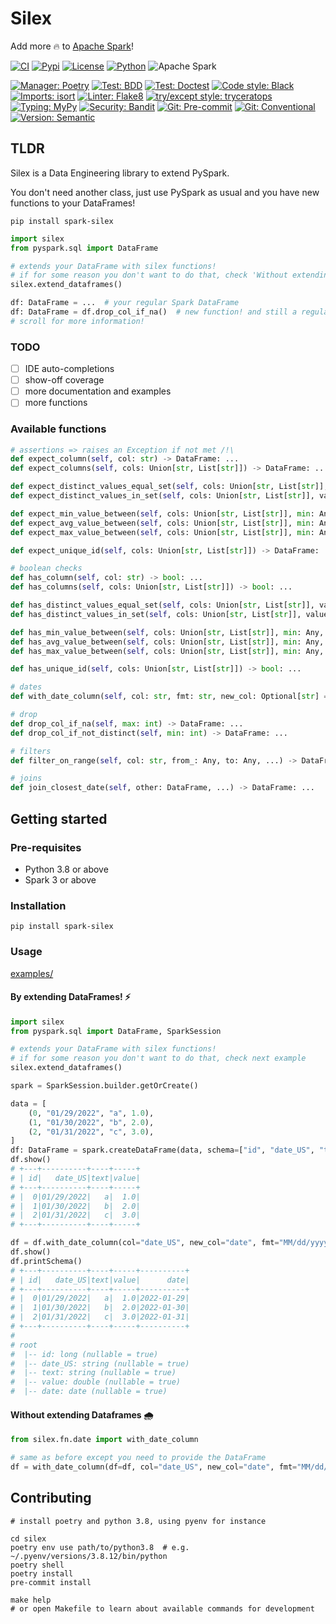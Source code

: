 # Silex

Add more 🔥 to [Apache Spark](https://spark.apache.org/)!

[![CI](https://img.shields.io/github/workflow/status/rickci/silex/CI?style=flat-square)](https://github.com/RickCi/silex/actions)
[![Pypi](https://img.shields.io/pypi/v/spark-silex?style=flat-square)](https://pypi.org/project/spark-silex/)
[![License](https://img.shields.io/github/license/RickCi/silex?style=flat-square)](https://github.com/RickCi/silex/blob/main/LICENSE)
[![Python](https://img.shields.io/badge/Python_3.8|3.9|3.10-Python?style=flat-square&logo=Python)](https://www.python.org/downloads/release/python-380/)
![Apache Spark](https://img.shields.io/static/v1?style=flat-square&message=Apache+Spark+%20+3&color=E25A1C&logo=Apache+Spark&logoColor=FFFFFF&label=)

[![Manager: Poetry](https://img.shields.io/badge/Manager-Poetry-blue?style=flat-square)](https://python-poetry.org/)
[![Test: BDD](https://img.shields.io/badge/Test-BDD-critical?style=flat-square)](https://github.com/behave/behave)
[![Test: Doctest](https://img.shields.io/badge/Test-Doctest-success?style=flat-square)](https://docs.python.org/3/library/doctest.html)
[![Code style: Black](https://img.shields.io/badge/Codestyle-Black-black?style=flat-square)](https://github.com/psf/black)
[![Imports: isort](https://img.shields.io/badge/%20imports-isort-%231674b1?style=flat-square&labelColor=ef8336)](https://pycqa.github.io/isort/)
[![Linter: Flake8](https://img.shields.io/badge/Linter-Flake8-black?style=flat-square)](https://github.com/PyCQA/flake8)
[![try/except style: tryceratops](https://img.shields.io/badge/try%2Fexcept%20style-tryceratops%20%F0%9F%A6%96%E2%9C%A8-black?style=flat-square)](https://github.com/guilatrova/tryceratops)
[![Typing: MyPy](https://img.shields.io/badge/Typing-MyPy-blue?style=flat-square)](https://github.com/python/mypy)
[![Security: Bandit](https://img.shields.io/badge/Security-Bandit-critical?style=flat-square)](https://github.com/PyCQA/bandit)
[![Git: Pre-commit](https://img.shields.io/badge/pre--commit-enabled-brightgreen?logo=pre-commit&style=flat-square&logoColor=white)](https://pre-commit.com/)
[![Git: Conventional](https://img.shields.io/badge/Git-conventional-ff69b4?style=flat-square)](https://www.conventionalcommits.org)
[![Version: Semantic](https://img.shields.io/badge/Version-Semantic-black?style=flat-square)](https://semver.org/)

## TLDR

Silex is a Data Engineering library to extend PySpark.

You don't need another class, just use PySpark as usual and you have new functions to your DataFrames!

```shell
pip install spark-silex
```

```python
import silex
from pyspark.sql import DataFrame

# extends your DataFrame with silex functions!
# if for some reason you don't want to do that, check 'Without extending Dataframes' README section below
silex.extend_dataframes()

df: DataFrame = ...  # your regular Spark DataFrame
df: DataFrame = df.drop_col_if_na()  # new function! and still a regular Spark Dataframe!
# scroll for more information!
```

### TODO

- [ ] IDE auto-completions
- [ ] show-off coverage
- [ ] more documentation and examples
- [ ] more functions

### Available functions

```python
# assertions => raises an Exception if not met /!\
def expect_column(self, col: str) -> DataFrame: ...
def expect_columns(self, cols: Union[str, List[str]]) -> DataFrame: ...

def expect_distinct_values_equal_set(self, cols: Union[str, List[str]], values: Collection[Any]) -> DataFrame: ...
def expect_distinct_values_in_set(self, cols: Union[str, List[str]], values: Collection[Any]) -> DataFrame: ...

def expect_min_value_between(self, cols: Union[str, List[str]], min: Any, max: Any) -> DataFrame: ...
def expect_avg_value_between(self, cols: Union[str, List[str]], min: Any, max: Any) -> DataFrame: ...
def expect_max_value_between(self, cols: Union[str, List[str]], min: Any, max: Any) -> DataFrame: ...

def expect_unique_id(self, cols: Union[str, List[str]]) -> DataFrame: ...

# boolean checks
def has_column(self, col: str) -> bool: ...
def has_columns(self, cols: Union[str, List[str]]) -> bool: ...

def has_distinct_values_equal_set(self, cols: Union[str, List[str]], values: Collection[Any]) -> bool: ...
def has_distinct_values_in_set(self, cols: Union[str, List[str]], values: Collection[Any]) -> bool: ...

def has_min_value_between(self, cols: Union[str, List[str]], min: Any, max: Any) -> bool: ...
def has_avg_value_between(self, cols: Union[str, List[str]], min: Any, max: Any) -> bool: ...
def has_max_value_between(self, cols: Union[str, List[str]], min: Any, max: Any) -> bool: ...

def has_unique_id(self, cols: Union[str, List[str]]) -> bool: ...

# dates
def with_date_column(self, col: str, fmt: str, new_col: Optional[str] = None) -> DataFrame: ...

# drop
def drop_col_if_na(self, max: int) -> DataFrame: ...
def drop_col_if_not_distinct(self, min: int) -> DataFrame: ...

# filters
def filter_on_range(self, col: str, from_: Any, to: Any, ...) -> DataFrame: ...

# joins
def join_closest_date(self, other: DataFrame, ...) -> DataFrame: ...
```

## Getting started

### Pre-requisites

- Python 3.8 or above
- Spark 3 or above

### Installation

```shell
pip install spark-silex
```

### Usage

[examples/](examples/)

#### By extending DataFrames! ⚡

```python
import silex
from pyspark.sql import DataFrame, SparkSession

# extends your DataFrame with silex functions!
# if for some reason you don't want to do that, check next example
silex.extend_dataframes()

spark = SparkSession.builder.getOrCreate()

data = [
    (0, "01/29/2022", "a", 1.0),
    (1, "01/30/2022", "b", 2.0),
    (2, "01/31/2022", "c", 3.0),
]
df: DataFrame = spark.createDataFrame(data, schema=["id", "date_US", "text", "value"])
df.show()
# +---+----------+----+-----+
# | id|   date_US|text|value|
# +---+----------+----+-----+
# |  0|01/29/2022|   a|  1.0|
# |  1|01/30/2022|   b|  2.0|
# |  2|01/31/2022|   c|  3.0|
# +---+----------+----+-----+

df = df.with_date_column(col="date_US", new_col="date", fmt="MM/dd/yyyy")
df.show()
df.printSchema()
# +---+----------+----+-----+----------+
# | id|   date_US|text|value|      date|
# +---+----------+----+-----+----------+
# |  0|01/29/2022|   a|  1.0|2022-01-29|
# |  1|01/30/2022|   b|  2.0|2022-01-30|
# |  2|01/31/2022|   c|  3.0|2022-01-31|
# +---+----------+----+-----+----------+
#
# root
#  |-- id: long (nullable = true)
#  |-- date_US: string (nullable = true)
#  |-- text: string (nullable = true)
#  |-- value: double (nullable = true)
#  |-- date: date (nullable = true)

```

#### Without extending Dataframes 🌧️

```python
from silex.fn.date import with_date_column

# same as before except you need to provide the DataFrame
df = with_date_column(df=df, col="date_US", new_col="date", fmt="MM/dd/yyyy")
```

## Contributing

```shell
# install poetry and python 3.8, using pyenv for instance

cd silex
poetry env use path/to/python3.8  # e.g. ~/.pyenv/versions/3.8.12/bin/python
poetry shell
poetry install
pre-commit install

make help
# or open Makefile to learn about available commands for development
```
